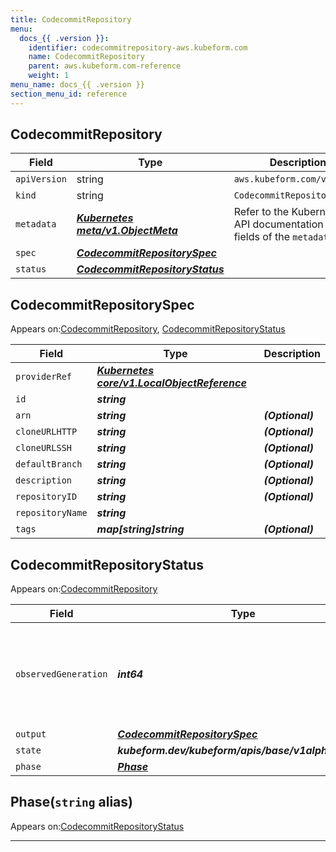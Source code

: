 ```yaml
---
title: CodecommitRepository
menu:
  docs_{{ .version }}:
    identifier: codecommitrepository-aws.kubeform.com
    name: CodecommitRepository
    parent: aws.kubeform.com-reference
    weight: 1
menu_name: docs_{{ .version }}
section_menu_id: reference
---
```


## CodecommitRepository
| Field | Type | Description |
| ------ | ----- | ----------- |
| `apiVersion` | string | `aws.kubeform.com/v1alpha1` |
|    `kind` | string | `CodecommitRepository` |
| `metadata` | ***[Kubernetes meta/v1.ObjectMeta](https://v1-18.docs.kubernetes.io/docs/reference/generated/kubernetes-api/v1.18/#objectmeta-v1-meta)***|Refer to the Kubernetes API documentation for the fields of the `metadata` field.|
| `spec` | ***[CodecommitRepositorySpec](#codecommitrepositoryspec)***||
| `status` | ***[CodecommitRepositoryStatus](#codecommitrepositorystatus)***||
## CodecommitRepositorySpec

Appears on:[CodecommitRepository](#codecommitrepository), [CodecommitRepositoryStatus](#codecommitrepositorystatus)

| Field | Type | Description |
| ------ | ----- | ----------- |
| `providerRef` | ***[Kubernetes core/v1.LocalObjectReference](https://v1-18.docs.kubernetes.io/docs/reference/generated/kubernetes-api/v1.18/#localobjectreference-v1-core)***||
| `id` | ***string***||
| `arn` | ***string***| ***(Optional)*** |
| `cloneURLHTTP` | ***string***| ***(Optional)*** |
| `cloneURLSSH` | ***string***| ***(Optional)*** |
| `defaultBranch` | ***string***| ***(Optional)*** |
| `description` | ***string***| ***(Optional)*** |
| `repositoryID` | ***string***| ***(Optional)*** |
| `repositoryName` | ***string***||
| `tags` | ***map[string]string***| ***(Optional)*** |
## CodecommitRepositoryStatus

Appears on:[CodecommitRepository](#codecommitrepository)

| Field | Type | Description |
| ------ | ----- | ----------- |
| `observedGeneration` | ***int64***| ***(Optional)*** Resource generation, which is updated on mutation by the API Server.|
| `output` | ***[CodecommitRepositorySpec](#codecommitrepositoryspec)***| ***(Optional)*** |
| `state` | ***kubeform.dev/kubeform/apis/base/v1alpha1.State***| ***(Optional)*** |
| `phase` | ***[Phase](#phase)***| ***(Optional)*** |
## Phase(`string` alias)

Appears on:[CodecommitRepositoryStatus](#codecommitrepositorystatus)

---
